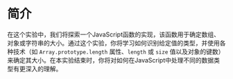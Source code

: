 # 简介

在这个实验中，我们将探索一个JavaScript函数的实现，该函数用于确定数组、对象或字符串的大小。通过这个实验，你将学习如何识别给定值的类型，并使用各种技术（如 `Array.prototype.length` 属性、`length` 或 `size` 值以及对象的键数）来确定其大小。在本实验结束时，你将对如何在JavaScript中处理不同的数据类型有更深入的理解。
